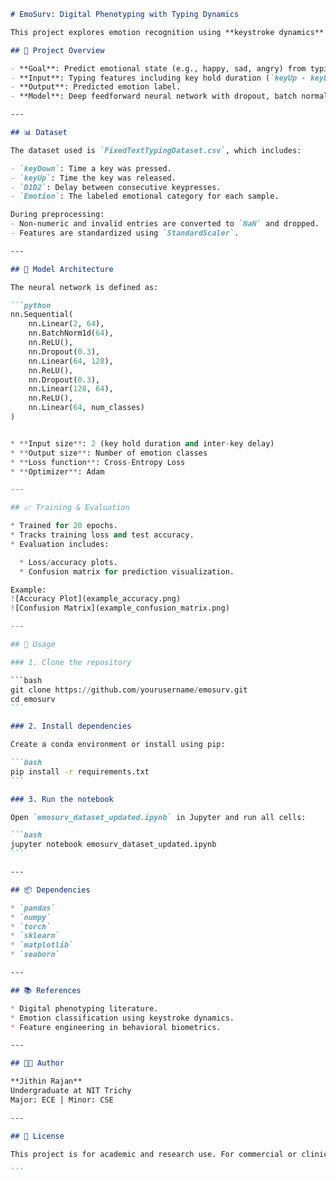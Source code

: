 ````markdown
# EmoSurv: Digital Phenotyping with Typing Dynamics

This project explores emotion recognition using **keystroke dynamics** as part of a digital phenotyping system. It uses a deep neural network to classify user emotions based on low-level typing features like key hold times and inter-key delays.

## 📌 Project Overview

- **Goal**: Predict emotional state (e.g., happy, sad, angry) from typing patterns using supervised learning.
- **Input**: Typing features including key hold duration (`keyUp - keyDown`) and inter-key delay (`D1D2`).
- **Output**: Predicted emotion label.
- **Model**: Deep feedforward neural network with dropout, batch normalization, and ReLU activation.

---

## 📊 Dataset

The dataset used is `FixedTextTypingDataset.csv`, which includes:

- `keyDown`: Time a key was pressed.
- `keyUp`: Time the key was released.
- `D1D2`: Delay between consecutive keypresses.
- `Emotion`: The labeled emotional category for each sample.

During preprocessing:
- Non-numeric and invalid entries are converted to `NaN` and dropped.
- Features are standardized using `StandardScaler`.

---

## 🧠 Model Architecture

The neural network is defined as:

```python
nn.Sequential(
    nn.Linear(2, 64),
    nn.BatchNorm1d(64),
    nn.ReLU(),
    nn.Dropout(0.3),
    nn.Linear(64, 128),
    nn.ReLU(),
    nn.Dropout(0.3),
    nn.Linear(128, 64),
    nn.ReLU(),
    nn.Linear(64, num_classes)
)


* **Input size**: 2 (key hold duration and inter-key delay)
* **Output size**: Number of emotion classes
* **Loss function**: Cross-Entropy Loss
* **Optimizer**: Adam

---

## 📈 Training & Evaluation

* Trained for 20 epochs.
* Tracks training loss and test accuracy.
* Evaluation includes:

  * Loss/accuracy plots.
  * Confusion matrix for prediction visualization.

Example:
![Accuracy Plot](example_accuracy.png)
![Confusion Matrix](example_confusion_matrix.png)

---

## 🚀 Usage

### 1. Clone the repository

```bash
git clone https://github.com/yourusername/emosurv.git
cd emosurv
```

### 2. Install dependencies

Create a conda environment or install using pip:

```bash
pip install -r requirements.txt
```

### 3. Run the notebook

Open `emosurv_dataset_updated.ipynb` in Jupyter and run all cells:

```bash
jupyter notebook emosurv_dataset_updated.ipynb
```

---

## 📦 Dependencies

* `pandas`
* `numpy`
* `torch`
* `sklearn`
* `matplotlib`
* `seaborn`

---

## 📚 References

* Digital phenotyping literature.
* Emotion classification using keystroke dynamics.
* Feature engineering in behavioral biometrics.

---

## 🧑‍💻 Author

**Jithin Rajan**
Undergraduate at NIT Trichy
Major: ECE | Minor: CSE

---

## 📝 License

This project is for academic and research use. For commercial or clinical use, contact the author.

```
````

